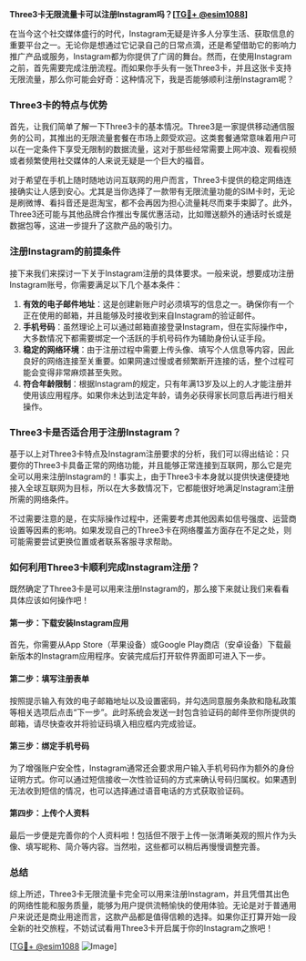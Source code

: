 **Three3卡无限流量卡可以注册Instagram吗？[[TG💪+ @esim1088](https://t.me/s/esim1088)]**

在当今这个社交媒体盛行的时代，Instagram无疑是许多人分享生活、获取信息的重要平台之一。无论你是想通过它记录自己的日常点滴，还是希望借助它的影响力推广产品或服务，Instagram都为你提供了广阔的舞台。然而，在使用Instagram之前，首先需要完成注册流程。而如果你手头有一张Three3卡，并且这张卡支持无限流量，那么你可能会好奇：这种情况下，我是否能够顺利注册Instagram呢？

### Three3卡的特点与优势

首先，让我们简单了解一下Three3卡的基本情况。Three3是一家提供移动通信服务的公司，其推出的无限流量套餐在市场上颇受欢迎。这类套餐通常意味着用户可以在一定条件下享受无限制的数据流量，这对于那些经常需要上网冲浪、观看视频或者频繁使用社交媒体的人来说无疑是一个巨大的福音。

对于希望在手机上随时随地访问互联网的用户而言，Three3卡提供的稳定网络连接确实让人感到安心。尤其是当你选择了一款带有无限流量功能的SIM卡时，无论是刷微博、看抖音还是逛淘宝，都不会再因为担心流量耗尽而束手束脚了。此外，Three3还可能与其他品牌合作推出专属优惠活动，比如赠送额外的通话时长或是数据包等，这进一步提升了这款产品的吸引力。

### 注册Instagram的前提条件

接下来我们来探讨一下关于Instagram注册的具体要求。一般来说，想要成功注册Instagram账号，你需要满足以下几个基本条件：

1. **有效的电子邮件地址**：这是创建新账户时必须填写的信息之一。确保你有一个正在使用的邮箱，并且能够及时接收到来自Instagram的验证邮件。
2. **手机号码**：虽然理论上可以通过邮箱直接登录Instagram，但在实际操作中，大多数情况下都需要绑定一个活跃的手机号码作为辅助身份认证手段。
3. **稳定的网络环境**：由于注册过程中需要上传头像、填写个人信息等内容，因此良好的网络连接至关重要。如果网速过慢或者频繁断开连接的话，整个过程可能会变得非常麻烦甚至失败。
4. **符合年龄限制**：根据Instagram的规定，只有年满13岁及以上的人才能注册并使用该应用程序。如果你未达到法定年龄，请务必获得家长同意后再进行相关操作。

### Three3卡是否适合用于注册Instagram？

基于以上对Three3卡特点及Instagram注册要求的分析，我们可以得出结论：只要你的Three3卡具备正常的网络功能，并且能够正常连接到互联网，那么它是完全可以用来注册Instagram的！事实上，由于Three3卡本身就以提供快速便捷地接入全球互联网为目标，所以在大多数情况下，它都能很好地满足Instagram注册所需的网络条件。

不过需要注意的是，在实际操作过程中，还需要考虑其他因素如信号强度、运营商设置等因素的影响。如果发现自己的Three3卡在网络覆盖方面存在不足之处，则可能需要尝试更换位置或者联系客服寻求帮助。

### 如何利用Three3卡顺利完成Instagram注册？

既然确定了Three3卡是可以用来注册Instagram的，那么接下来就让我们来看看具体应该如何操作吧！

#### 第一步：下载安装Instagram应用
首先，你需要从App Store（苹果设备）或Google Play商店（安卓设备）下载最新版本的Instagram应用程序。安装完成后打开软件界面即可进入下一步。

#### 第二步：填写注册表单
按照提示输入有效的电子邮箱地址以及设置密码，并勾选同意服务条款和隐私政策等相关选项后点击“下一步”。此时系统会发送一封包含验证码的邮件至你所提供的邮箱，请尽快查收并将验证码填入相应框内完成验证。

#### 第三步：绑定手机号码
为了增强账户安全性，Instagram通常还会要求用户输入手机号码作为额外的身份证明方式。你可以通过短信接收一次性验证码的方式来确认号码归属权。如果遇到无法收到短信的情况，也可以选择通过语音电话的方式获取验证码。

#### 第四步：上传个人资料
最后一步便是完善你的个人资料啦！包括但不限于上传一张清晰美观的照片作为头像、填写昵称、简介等内容。当然啦，这些都可以稍后再慢慢调整完善。

### 总结

综上所述，Three3卡无限流量卡完全可以用来注册Instagram，并且凭借其出色的网络性能和服务质量，能够为用户提供流畅愉快的使用体验。无论是对于普通用户来说还是商业用途而言，这款产品都是值得信赖的选择。如果你正打算开始一段全新的社交旅程，不妨试试看用Three3卡开启属于你的Instagram之旅吧！

[[TG💪+ @esim1088](https://t.me/s/esim1088) ![Image](https://i.postimg.cc/4NQfJmqS/Snipaste-2025-05-13-00-14-12.png)]